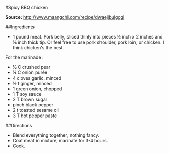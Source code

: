 #Spicy BBQ chicken

**Source:** http://www.maangchi.com/recipe/dwaejibulgogi

##Ingredients
- 1 pound meat. Pork belly, sliced thinly into pieces &frac12; inch x 2 inches and &#x215B; inch thick
tip. Or feel free to use pork shoulder, pork loin, or chicken. I think chicken's the best.

For the marinade :

- &frac12; C crushed pear
- &frac14; C onion purée
- 4 cloves garlic, minced
- &frac12; t ginger, minced
- 1 green onion, chopped
- 1 T soy sauce
- 2 T brown sugar
- pinch black pepper
- 2 t toasted sesame oil
- 3 T hot pepper paste

##Directions
- Blend everything together, nothing fancy.
- Coat meat in mixture, marinate for 3-4 hours.
- Cook.

